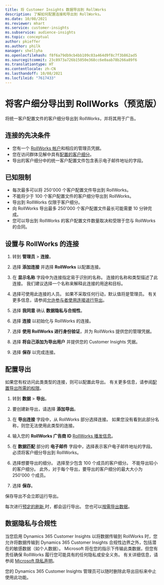 ```yaml
---
title: 将 Customer Insights 数据导出到 RollWorks
description: 了解如何配置连接和导出到 RollWorks。
ms.date: 10/08/2021
ms.reviewer: mhart
ms.service: customer-insights
ms.subservice: audience-insights
ms.topic: conceptual
author: pkieffer
ms.author: philk
manager: shellyha
ms.openlocfilehash: f8f6a79db9cb4bb109c03a464d9f8c7f3b862ad5
ms.sourcegitcommit: 23c8973a726b15050e368cc6e0aab78b266a89f6
ms.translationtype: HT
ms.contentlocale: zh-CN
ms.lasthandoff: 10/08/2021
ms.locfileid: "7617433"
---
```

# <a name="export-segments-to-rollworks-preview"></a>将客户细分导出到 RollWorks（预览版）

将统一客户配置文件的客户细分导出到 RollWorks，并将其用于广告。 

## <a name="prerequisites-for-a-connection"></a>连接的先决条件

-   您有一个 [RollWorks 帐户](https://www.rollworks.com/)和相应的管理员凭据。
-   您在访问群体见解中具有[配置的客户细分](segments.md)。
-   导出的客户细分中的统一客户配置文件包含表示电子邮件地址的字段。

## <a name="known-limitations"></a>已知限制

- 每次最多可以将 250'000 个客户配置文件导出到 RollWorks。
- 不能将少于 100 个客户配置文件的客户细分导出到 RollWorks。 
- 导出到 RollWorks 仅限于客户细分。
- 向 RollWorks 导出最多 250'000 个客户配置文件最长可能需要 10 分钟完成。 
- 您可以导出到 RollWorks 的客户配置文件数量取决和受限于您与 RollWorks 的合同。

## <a name="set-up-connection-to-rollworks"></a>设置与 RollWorks 的连接

1. 转到 **管理员** > **连接**。

1. 选择 **添加连接** 并选择 **RollWorks** 以配置连接。

1. 在 **显示名称** 字段中为连接指定易于识别的名称。 连接的名称和类型描述了此连接。 我们建议选择一个名称来解释此连接的用途和目标。

1. 选择可使用此连接的人员。 如果不采取任何行动，默认值将是管理员。 有关更多信息，请参阅[允许参与者使用连接进行导出](connections.md#allow-contributors-to-use-a-connection-for-exports)。

1. 选择 **我同意** 确认 **数据隐私与合规性**。

1. 选择 **连接** 以初始化与 RollWorks 的连接。

1. 选择 **使用 RollWorks 进行身份验证**，并为 RollWorks 提供您的管理凭据。

1. 选择 **将自己添加为导出用户** 并提供您的 Customer Insights 凭据。

1. 选择 **保存** 以完成连接。

## <a name="configure-an-export"></a>配置导出

如果您有权访问此类类型的连接，则可以配置此导出。 有关更多信息，请参阅[配置导出所需的权限](export-destinations.md#set-up-a-new-export)。

1. 转到 **数据** > **导出**。

1. 要创建新导出，请选择 **添加导出**。

1. 在 **导出连接** 字段中，从 RollWorks 部分选择连接。 如果您没有看到此部分名称，则您无法使用此类型的连接。

1. 输入您的 **RollWorks 广告商 ID** [RollWorks 播发信息](https://help.adroll.com/hc/articles/212011838-Advertiser-Profiles)。

1. 在 **数据匹配** 部分的 **电子邮件** 字段中，选择表示客户电子邮件地址的字段。 必须将客户细分导出到 RollWorks。

1. 选择想要导出的细分。 选择至少包含 100 个成员的客户细分。 不能导出较小的客户细分。 此外，对于每个导出，要导出的客户细分的最大大小为 250'000 个成员。 

1. 选择 **保存**。

保存导出不会立即运行导出。

每次进行[预定的刷新 ](system.md#schedule-tab)时，都会运行导出。 您也可以[按需导出数据](export-destinations.md#run-exports-on-demand)。 


## <a name="data-privacy-and-compliance"></a>数据隐私与合规性

当您启用 Dynamics 365 Customer Insights 以将数据传输到 RollWorks 时，您允许将数据传输到 Dynamics 365 Customer Insights 合规性边界之外，包括潜在的敏感数据（如个人数据）。 Microsoft 将在您的指示下传输此类数据，但您有责任确保 RollWorks 履行您可能具有的任何隐私或安全义务。 有关详细信息，请参阅 [Microsoft 隐私声明](https://go.microsoft.com/fwlink/?linkid=396732)。

您的 Dynamics 365 Customer Insights 管理员可以随时删除此导出目标来中止使用此功能。
